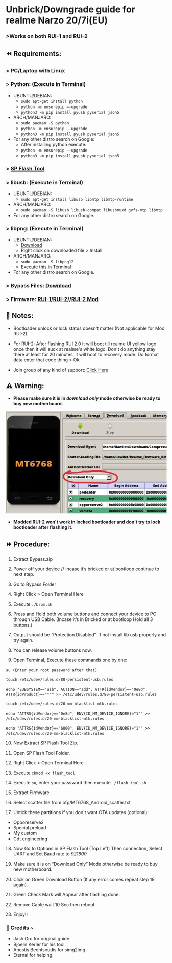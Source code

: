# Unbrick/Downgrade guide for realme Narzo 20/7i(EU)
### >Works on both RUI-1 and RUI-2
## ⏪ Requirements:
### > **PC/Laptop with Linux**

### > **Python: (Execute in Terminal)**
- UBUNTU/DEBIAN:
  - `sudo apt-get install python`
  - `python -m ensurepip –-upgrade`
  - `python3 -m pip install pyusb pyserial json5`
- ARCH/MANJARO:
  - `sudo pacman -S python`
  - `python -m ensurepip –-upgrade`
  - `python3 -m pip install pyusb pyserial json5`
- For any other distro search on Google:
  - After installing python execute:
  - `python -m ensurepip –-upgrade`
  - `python3 -m pip install pyusb pyserial json5`

### > [**SP Flash Tool**](https://spflashtool.com/download/)

### > **libusb: (Execute in Terminal)**
- UBUNTU/DEBIAN:
  - `sudo apt-get install libusb libmtp libmtp-runtime`
- ARCH/MANJARO:
  - `sudo pacman -S libusb libusb-compat libusbmuxd gvfs-mtp libmtp`
- For any other distro search on Google.

### > **libpng: (Execute in Terminal)**
- UBUNTU/DEBIAN:
  - [Download](http://launchpadlibrarian.net/233197129/libpng12-0_1.2.54-1ubuntu1_amd64.deb)
  - Right click on downloaded file > Install
- ARCH/MANJARO:
  -  `sudo pacman -S libpng12`
  -  Execute this in Terminal
- For any other distro search on Google.

### > **Bypass Files:** [**Download**](https://drive.google.com/uc?id=1cIVcoSzGCSeDDxC0Qwv5FeNeJUuruzYu&export=download)

### > **Firmware:** [**RUI-1**](https://caplevi.sayeed.workers.dev/0:/Bot%20Mirror/RMX2191_11_A.23-spft.7z)**/**[**RUI-2**](https://www.mediafire.com/file/du4d4rtheogjqf8/Realme_Firmware_C.18_RMX2193.zip/file)**//**[**RUI-2 Mod**](https://t.me/Realme_Narzo_20/407)

## 📝 Notes:
- Bootloader unlock or lock status doesn't matter (Not applicable for Mod RUI-2).

- For RUI-2: After flashing RUI 2.0 it will boot till realme UI yellow logo once then it will suck at realme's white logo. Don't do anything stay there at least for 20 minutes, it will boot to recovery mode. Do format data enter that code thing > Ok.

- Join group of any kind of support: [Click Here](https://telegram.dog/realme_narzo_20_group)
## ⚠️ Warning:
- **Please make sure it is in _download only_ mode otherwise be ready to buy new motherboard.**

![Important Image](Important_Linux.jpg)

- **Modded RUI-2 won't work in locked bootloader and don't try to lock bootloader after flashing it.**
## ⏩ Procedure:
1. Extract Bypass.zip

2. Power off your device // Incase it’s bricked or at
bootloop continue to next step.

3. Go to Bypass Folder

4. Right Click > Open Terminal Here

5. Execute `./brom.sh`

6. Press and Hold both volume buttons and connect your
device to PC through USB Cable. (Incase it’s in Bricked or
at bootloop Hold all 3 buttons.)

7. Output should be “Protection Disabled”. If not install
lib usb properly and try again.

8. You can release volume buttons now.

9. Open Terminal, Execute these commands one by one:
```
su (Enter your root password after that)
```
```
touch /etc/udev/rules.d/80-persistent-usb.rules
```
```
echo "SUBSYSTEM=="usb", ACTION=="add", ATTR{idVendor}=="0e8d", ATTR{idProduct}=="*"" >> /etc/udev/rules.d/80-persistent-usb.rules
```
```
touch /etc/udev/rules.d/20-mm-blacklist-mtk.rules
```
```
echo "ATTRS{idVendor}=="0e8d", ENV{ID_MM_DEVICE_IGNORE}="1"" >> /etc/udev/rules.d/20-mm-blacklist-mtk.rules
```
```
echo "ATTRS{idVendor}=="6000", ENV{ID_MM_DEVICE_IGNORE}="1"" >> /etc/udev/rules.d/20-mm-blacklist-mtk.rules
```

10. Now Extract SP Flash Tool Zip.

11. Open SP Flash Tool Folder.

12. Right Click > Open Terminal Here

13. Execute `chmod +x flash_tool`

14. Execute `su`, enter your password then execute `./flash_tool.sh`

15. Extract Firmware

16. Select scatter file from ofp/MT6768_Android_scatter.txt

17. Untick these partitions if you don't want OTA updates (optional):
- Opporeserve2
- Special preload
- My custom
- Cdt engineering 

18. Now Go to Options in SP Flash Tool (Top Left) Then connection, Select UART and Set Baud rate to *921600*

19. Make sure it is on “Download Only” Mode otherwise be ready to buy new motherboard.

20. Click on Green Download Button (If any error comes repeat step 18 again).

21. Green Check Mark will Appear after flashing done.

22. Remove Cable wait 10 Sec then reboot.

23. Enjoy!!

### 👤 Credits ~
- Jash Gro for original guide.
- Bjoern Kerler for his tool.
- Anestis Bechtsoudis for simg2img.
- Eternal for helping.
